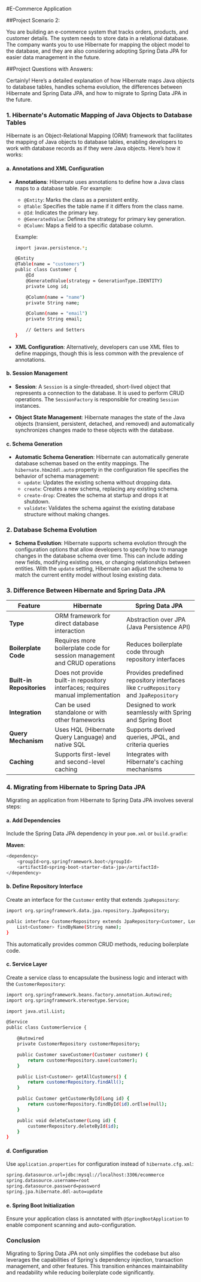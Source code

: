 #E-Commerce Application

##Project Scenario 2:

You are building an e-commerce system that tracks
orders, products, and customer details. The system needs
to store data in a relational database. The company
wants you to use Hibernate for mapping the object model
to the database, and they are also considering adopting
Spring Data JPA for easier data management in the
future.

##Project Questions with Answers:

Certainly! Here’s a detailed explanation of how Hibernate maps Java objects to database tables, handles schema evolution, the differences between Hibernate and Spring Data JPA, and how to migrate to Spring Data JPA in the future.

### 1. Hibernate's Automatic Mapping of Java Objects to Database Tables

Hibernate is an Object-Relational Mapping (ORM) framework that facilitates the mapping of Java objects to database tables, enabling developers to work with database records as if they were Java objects. Here’s how it works:

#### a. Annotations and XML Configuration
- **Annotations**: Hibernate uses annotations to define how a Java class maps to a database table. For example:
  - `@Entity`: Marks the class as a persistent entity.
  - `@Table`: Specifies the table name if it differs from the class name.
  - `@Id`: Indicates the primary key.
  - `@GeneratedValue`: Defines the strategy for primary key generation.
  - `@Column`: Maps a field to a specific database column.

  Example:
  ```bash
  import javax.persistence.*;

  @Entity
  @Table(name = "customers")
  public class Customer {
      @Id
      @GeneratedValue(strategy = GenerationType.IDENTITY)
      private Long id;

      @Column(name = "name")
      private String name;

      @Column(name = "email")
      private String email;

      // Getters and Setters
  }
  ```

- **XML Configuration**: Alternatively, developers can use XML files to define mappings, though this is less common with the prevalence of annotations.

#### b. Session Management
- **Session**: A `Session` is a single-threaded, short-lived object that represents a connection to the database. It is used to perform CRUD operations. The `SessionFactory` is responsible for creating `Session` instances.
  
- **Object State Management**: Hibernate manages the state of the Java objects (transient, persistent, detached, and removed) and automatically synchronizes changes made to these objects with the database.

#### c. Schema Generation
- **Automatic Schema Generation**: Hibernate can automatically generate database schemas based on the entity mappings. The `hibernate.hbm2ddl.auto` property in the configuration file specifies the behavior of schema management:
  - `update`: Updates the existing schema without dropping data.
  - `create`: Creates a new schema, replacing any existing schema.
  - `create-drop`: Creates the schema at startup and drops it at shutdown.
  - `validate`: Validates the schema against the existing database structure without making changes.

### 2. Database Schema Evolution

- **Schema Evolution**: Hibernate supports schema evolution through the configuration options that allow developers to specify how to manage changes in the database schema over time. This can include adding new fields, modifying existing ones, or changing relationships between entities. With the `update` setting, Hibernate can adjust the schema to match the current entity model without losing existing data.

### 3. Difference Between Hibernate and Spring Data JPA

| Feature                   | Hibernate                                      | Spring Data JPA                               |
|---------------------------|------------------------------------------------|------------------------------------------------|
| **Type**                  | ORM framework for direct database interaction  | Abstraction over JPA (Java Persistence API)  |
| **Boilerplate Code**      | Requires more boilerplate code for session management and CRUD operations | Reduces boilerplate code through repository interfaces |
| **Built-in Repositories**  | Does not provide built-in repository interfaces; requires manual implementation | Provides predefined repository interfaces like `CrudRepository` and `JpaRepository` |
| **Integration**           | Can be used standalone or with other frameworks | Designed to work seamlessly with Spring and Spring Boot |
| **Query Mechanism**       | Uses HQL (Hibernate Query Language) and native SQL | Supports derived queries, JPQL, and criteria queries |
| **Caching**               | Supports first-level and second-level caching  | Integrates with Hibernate's caching mechanisms |

### 4. Migrating from Hibernate to Spring Data JPA

Migrating an application from Hibernate to Spring Data JPA involves several steps:

#### a. Add Dependencies
Include the Spring Data JPA dependency in your `pom.xml` or `build.gradle`:

**Maven**:
```bash
<dependency>
    <groupId>org.springframework.boot</groupId>
    <artifactId>spring-boot-starter-data-jpa</artifactId>
</dependency>
```

#### b. Define Repository Interface
Create an interface for the `Customer` entity that extends `JpaRepository`:

```bash
import org.springframework.data.jpa.repository.JpaRepository;

public interface CustomerRepository extends JpaRepository<Customer, Long> {
    List<Customer> findByName(String name);
}
```

This automatically provides common CRUD methods, reducing boilerplate code.

#### c. Service Layer
Create a service class to encapsulate the business logic and interact with the `CustomerRepository`:

```bash
import org.springframework.beans.factory.annotation.Autowired;
import org.springframework.stereotype.Service;

import java.util.List;

@Service
public class CustomerService {

    @Autowired
    private CustomerRepository customerRepository;

    public Customer saveCustomer(Customer customer) {
        return customerRepository.save(customer);
    }

    public List<Customer> getAllCustomers() {
        return customerRepository.findAll();
    }

    public Customer getCustomerById(Long id) {
        return customerRepository.findById(id).orElse(null);
    }

    public void deleteCustomer(Long id) {
        customerRepository.deleteById(id);
    }
}
```

#### d. Configuration
Use `application.properties` for configuration instead of `hibernate.cfg.xml`:

```bash
spring.datasource.url=jdbc:mysql://localhost:3306/ecommerce
spring.datasource.username=root
spring.datasource.password=password
spring.jpa.hibernate.ddl-auto=update
```

#### e. Spring Boot Initialization
Ensure your application class is annotated with `@SpringBootApplication` to enable component scanning and auto-configuration.

### Conclusion

Migrating to Spring Data JPA not only simplifies the codebase but also leverages the capabilities of Spring's dependency injection, transaction management, and other features. This transition enhances maintainability and readability while reducing boilerplate code significantly.
